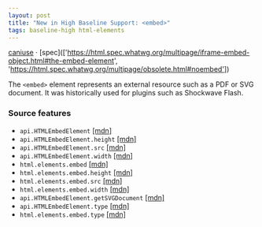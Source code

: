 ```yaml
---
layout: post
title: "New in High Baseline Support: <embed>"
tags: baseline-high html-elements
---
```


[caniuse](https://caniuse.com/?search=embed) · [spec](['https://html.spec.whatwg.org/multipage/iframe-embed-object.html#the-embed-element', 'https://html.spec.whatwg.org/multipage/obsolete.html#noembed'])

The `<embed>` element represents an external resource such as a PDF or SVG document. It was historically used for plugins such as Shockwave Flash.

### Source features

- ``api.HTMLEmbedElement`` [[mdn]](https://developer.mozilla.org/en-US/search?q=api.HTMLEmbedElement)
- ``api.HTMLEmbedElement.height`` [[mdn]](https://developer.mozilla.org/en-US/search?q=api.HTMLEmbedElement.height)
- ``api.HTMLEmbedElement.src`` [[mdn]](https://developer.mozilla.org/en-US/search?q=api.HTMLEmbedElement.src)
- ``api.HTMLEmbedElement.width`` [[mdn]](https://developer.mozilla.org/en-US/search?q=api.HTMLEmbedElement.width)
- ``html.elements.embed`` [[mdn]](https://developer.mozilla.org/en-US/search?q=html.elements.embed)
- ``html.elements.embed.height`` [[mdn]](https://developer.mozilla.org/en-US/search?q=html.elements.embed.height)
- ``html.elements.embed.src`` [[mdn]](https://developer.mozilla.org/en-US/search?q=html.elements.embed.src)
- ``html.elements.embed.width`` [[mdn]](https://developer.mozilla.org/en-US/search?q=html.elements.embed.width)
- ``api.HTMLEmbedElement.getSVGDocument`` [[mdn]](https://developer.mozilla.org/en-US/search?q=api.HTMLEmbedElement.getSVGDocument)
- ``api.HTMLEmbedElement.type`` [[mdn]](https://developer.mozilla.org/en-US/search?q=api.HTMLEmbedElement.type)
- ``html.elements.embed.type`` [[mdn]](https://developer.mozilla.org/en-US/search?q=html.elements.embed.type)
